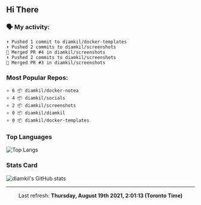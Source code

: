 ## Hi There

### 🗣 My activity:

```
⬆️ Pushed 1 commit to diamkil/docker-templates
⬆️ Pushed 2 commits to diamkil/screenshots
🎉 Merged PR #4 in diamkil/screenshots
⬆️ Pushed 2 commits to diamkil/screenshots
🎉 Merged PR #3 in diamkil/screenshots
```

### Most Popular Repos:

```
⭐️ 6 📦 diamkil/docker-notea
⭐️ 4 📦 diamkil/socials
⭐️ 2 📦 diamkil/screenshots
⭐️ 0 📦 diamkil/diamkil
⭐️ 0 📦 diamkil/docker-templates
```

### Top Languages

![Top Langs](https://github-readme-stats.vercel.app/api/top-langs/?username=diamkil&layout=compact&langs_count=10)

### Stats Card

![diamkil's GitHub stats](https://github-readme-stats.vercel.app/api?username=diamkil&count_private=true&show_icons=true)

---

<p align="center">
  Last refresh: 
  <b>Thursday, August 19th 2021, 2:01:13 (Toronto Time)</b>
</p>
